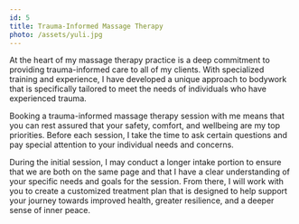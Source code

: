 ```yaml
---
id: 5
title: Trauma-Informed Massage Therapy
photo: /assets/yuli.jpg
---
```


At the heart of my massage therapy practice is a deep commitment to providing trauma-informed care to all of my clients. With specialized training and experience, I have developed a unique approach to bodywork that is specifically tailored to meet the needs of individuals who have experienced trauma.

Booking a trauma-informed massage therapy session with me means that you can rest assured that your safety, comfort, and wellbeing are my top priorities. Before each session, I take the time to ask certain questions and pay special attention to your individual needs and concerns.

During the initial session, I may conduct a longer intake portion to ensure that we are both on the same page and that I have a clear understanding of your specific needs and goals for the session. From there, I will work with you to create a customized treatment plan that is designed to help support your journey towards improved health, greater resilience, and a deeper sense of inner peace.
